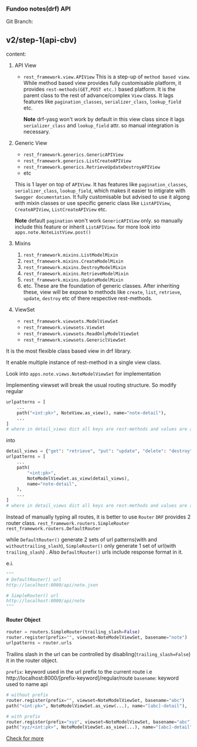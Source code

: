 ### Fundoo notes(drf) API

Git Branch:

## v2/step-1(api-cbv)

content:

1. API View

    - `rest_framework.view.APIView`
      This is a step-up of `method based view`. While method based view provides fully customisable platform, it provides `rest-methods(GET,POST etc.)` based platform. It is the parent class to the rest of advance/complex `View` class. It lags features like `pagination_classes`, `serializer_class`, `lookup_field` etc.

        **Note**
        drf-yasg won't work by default in this view class since it lags `serializer_class` and `lookup_field` attr. so manual integration is necessary.

2. Generic View

    - `rest_framework.generics.GenericAPIView`
    - `rest_framework.generics.ListCreateAPIView`
    - `rest_framework.generics.RetrieveUpdateDestroyAPIView`
    - etc

    This is 1 layer on top of `APIView`. It has features like `pagination_classes`, `serializer_class`, `lookup_field`, which makes it easier to intigrate with `Swagger documentation`.
    It fully customisable but advised to use it algong with mixin classes or use specific generic class like `ListAPIView`, `CreateAPIView`, `ListCreateAPIView` etc.

    **Note**
    default `pagination` won't work `GenericAPIView` only. so manually include this feature or inherit `ListAPIView`.
    for more look into `apps.note.NoteListView.post()`

3. Mixins

    1. `rest_framework.mixins.ListModelMixin`
    2. `rest_framework.mixins.CreateModelMixin`
    3. `rest_framework.mixins.DestroyModelMixin`
    4. `rest_framework.mixins.RetrieveModelMixin`
    5. `rest_framework.mixins.UpdateModelMixin`
    6. etc.
       These are the foundation of generic classes. After inheriting these, view will be expose to methods like `create`, `list`, `retrieve`, `update`, `destroy` etc of there respective rest-methods.

4. ViewSet

    - `rest_framework.viewsets.ModelViewSet`
    - `rest_framework.viewsets.ViewSet`
    - `rest_framework.viewsets.ReadOnlyModelViewSet`
    - `rest_framework.viewsets.GenericlViewSet`

It is the most flexible class based view in drf library.

It enable multiple instance of rest-method in a single view class.

Look into `apps.note.views.NoteModelViewSet` for implementation

Implementing viewset will break the usual routing structure. So modify regular

```python
urlpatterns = [
    ...
    path("<int:pk>", NoteView.as_view(), name="note-detail"),
    ...
]
# where in detail_views dict all keys are rest-methods and values are associated ViewSet methods.
```

into

```python
detail_views = {"get": "retrieve", "put": "update", "delete": "destroy"}
urlpatterns = [
    ...
    path(
        "<int:pk>",
        NoteModelViewSet.as_view(detail_views),
        name="note-detail",
    ),
    ...
]
# where in detail_views dict all keys are rest-methods and values are associated ViewSet methods.
```

Instead of manually typing all routes, it is better to use `Router`
`DRF` provides 2 router class.
`rest_framework.routers.SimpleRouter`
`rest_framework.routers.DefaultRouter`

while `DefaultRouter()` generate 2 sets of url patterns(with and `withouttrailing_slash`), `SimpleRouter()` only generate 1 set of url(with `trailing_slash`)
.
Also `DefaultRouter()` urls include response format in it.

e.i.

```python
"""
# DefaultRouter() url
http://localhost:8000/api/note.json

# SimpleRouter() url
http://localhost:8000/api/note
"""
```

#### Router Object

```python
router = routers.SimpleRouter(trailing_slash=False)
router.register(prefix="", viewset=NoteModelViewSet, basename="note")
urlpatterns = router.urls
```

Trailins slash in the url can be controlled by disabling(`trailing_slash=False`) it in the router object.

`prefix`: keyword used in the url prefix to the current route
i.e http://localhost:8000/[prefix-keyword]/regular/route
`basename`: keyword used to name api

```python
# without prefix
router.register(prefix="", viewset=NoteModelViewSet, basename="abc")
path("<int:pk>", NoteModelViewSet.as_view(...), name="[abc]-detail"),

# with prefix
router.register(prefix="xyz", viewset=NoteModelViewSet, basename="abc")
path("xyz/<int:pk>", NoteModelViewSet.as_view(...), name="[abc]-detail"),
```

[Check for more](https://www.django-rest-framework.org/api-guide/routers/)
